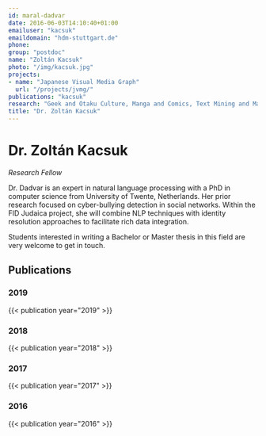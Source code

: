 ```yaml
---
id: maral-dadvar
date: 2016-06-03T14:10:40+01:00
emailuser: "kacsuk"
emaildomain: "hdm-stuttgart.de"
phone: 
group: "postdoc"
name: "Zoltán Kacsuk"
photo: "/img/kacsuk.jpg"
projects:
- name: "Japanese Visual Media Graph"
  url: "/projects/jvmg/"
publications: "kacsuk"
research: "Geek and Otaku Culture, Manga and Comics, Text Mining and Machine Learning for the Social Sciences"
title: "Dr. Zoltán Kacsuk"
---
```


# Dr. Zoltán Kacsuk

*Research Fellow*

Dr. Dadvar is an expert in natural language processing with a PhD in computer science from University of Twente, Netherlands. Her prior research focused on cyber-bullying detection in social networks. Within the FID Judaica project, she will combine NLP techniques with identity resolution approaches to facilitate rich data integration.

Students interested in writing a Bachelor or Master thesis in this field are very welcome to get in touch.

## Publications
### 2019
{{< publication year="2019" >}}
### 2018
{{< publication year="2018" >}}
### 2017
{{< publication year="2017" >}}
### 2016
{{< publication year="2016" >}}

